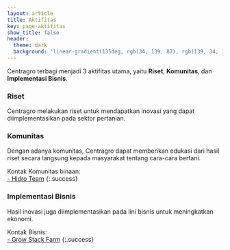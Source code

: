 ```yaml
---
layout: article
title: Aktifitas
key: page-aktifitas
show_title: false
header:
  theme: dark
  background: 'linear-gradient(135deg, rgb(34, 139, 87), rgb(139, 34, 139))'
---
```


Centragro terbagi menjadi 3 aktifitas utama, yaitu **Riset**, **Komunitas**, dan **Implementasi Bisnis**.

### Riset

Centragro melakukan riset untuk mendapatkan inovasi yang dapat diimplementasikan pada sektor pertanian.

### Komunitas

Dengan adanya komunitas, Centragro dapat memberikan edukasi dari hasil riset secara langsung kepada masyarakat tentang cara-cara bertani.

Kontak Komunitas binaan:<br>
[- Hidro Team](https://instagram.com/hidroteam_pdg)
{:.success}

### Implementasi Bisnis

Hasil inovasi juga diimplementasikan pada lini bisnis untuk meningkatkan ekonomi.

Kontak Bisnis:<br>
[- Grow Stack Farm](https://instagram.com/gstackfarm)
{:.success}